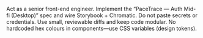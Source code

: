 Act as a senior front-end engineer. Implement the “PaceTrace — Auth Mid-fi (Desktop)” spec and wire Storybook + Chromatic. Do not paste secrets or credentials. Use small, reviewable diffs and keep code modular. No hardcoded hex colours in components—use CSS variables (design tokens).
